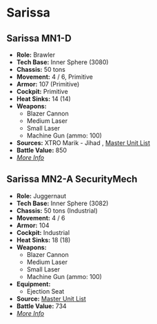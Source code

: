 # Sarissa 

## Sarissa MN1-D 

- **Role:** Brawler 
- **Tech Base:** Inner Sphere (3080) 
- **Chassis:** 50 tons 
- **Movement:** 4 / 6, Primitive 
- **Armor:** 107 (Primitive) 
- **Cockpit:** Primitive 
- **Heat Sinks:** 14 (14) 
- **Weapons:** 
  - Blazer Cannon 
  - Medium Laser 
  - Small Laser 
  - Machine Gun (ammo: 100) 
- **Sources:** XTRO Marik - Jihad , [Master Unit List](http://masterunitlist.info/Unit/Details/2797/sarissa-mn1-d) 
- **Battle Value:** 850 
- [*More Info*](sarissa/sarissa_mn1-d.md) 

## Sarissa MN2-A SecurityMech 

- **Role:** Juggernaut 
- **Tech Base:** Inner Sphere (3082) 
- **Chassis:** 50 tons (Industrial) 
- **Movement:** 4 / 6 
- **Armor:** 104 
- **Cockpit:** Industrial 
- **Heat Sinks:** 18 (18) 
- **Weapons:** 
  - Blazer Cannon 
  - Medium Laser 
  - Small Laser 
  - Machine Gun (ammo: 100) 
- **Equipment:** 
  - Ejection Seat 
- **Source:** [Master Unit List](http://masterunitlist.info/Unit/Details/4974/sarissa-mn2-a-securitymech) 
- **Battle Value:** 734 
- [*More Info*](sarissa/sarissa_mn2-a_securitymech.md) 

